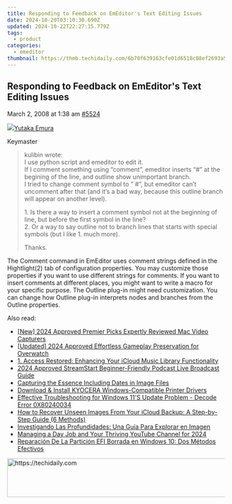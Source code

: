 ```yaml
---
title: Responding to Feedback on EmEditor's Text Editing Issues
date: 2024-10-20T03:10:30.690Z
updated: 2024-10-22T22:27:15.779Z
tags:
  - product
categories:
  - emeditor
thumbnail: https://thmb.techidaily.com/6b70f639163cfe01d6518c08ef2693a5f686b7373d5c47d7a53f258bef450907.jpg
---
```


## Responding to Feedback on EmEditor's Text Editing Issues

March 2, 2008 at 1:38 am [#5524](https://tools.techidaily.com/emeditor/products/) 

[![](https://secure.gravatar.com/avatar/a0a6377144ed3636f985d87303f65ed2?s=80&d=identicon&r=g)Yutaka Emura](https://www.emeditor.com/forums/users/yemura/ "View Yutaka Emura's profile")

Keymaster

> kulibin wrote:  
> I use python script and emeditor to edit it.  
> If I comment something using “comment”, emeditor inserts “#” at the begining of the line, and outline show unimportant branch.  
> I tried to change comment symbol to ” #”, but emeditor can’t uncomment after that (and it’s a bad way, because this outline branch will appear on another level).
> 
> 1\. Is there a way to insert a comment symbol not at the beginning of line, but before the first symbol in the line?  
> 2\. Or a way to say outline not to branch lines that starts with special symbols (but I like 1\. much more).
> 
> Thanks.

 The Comment command in EmEditor uses comment strings defined in the Hightlight(2) tab of configuration properties. You may customize those properties if you want to use different strings for comments. If you want to insert comments at different places, you might want to write a macro for your specific purpose. The Outline plug-in might need customization. You can change how Outline plug-in interprets nodes and branches from the Outline properties.

<ins class="adsbygoogle"
     style="display:block"
     data-ad-format="autorelaxed"
     data-ad-client="ca-pub-7571918770474297"
     data-ad-slot="1223367746"></ins>

<ins class="adsbygoogle"
     style="display:block"
     data-ad-client="ca-pub-7571918770474297"
     data-ad-slot="8358498916"
     data-ad-format="auto"
     data-full-width-responsive="true"></ins>

<span class="atpl-alsoreadstyle">Also read:</span>
<div><ul>
<li><a href="https://on-screen-recording.techidaily.com/new-2024-approved-premier-picks-expertly-reviewed-mac-video-capturers/"><u>[New] 2024 Approved Premier Picks Expertly Reviewed Mac Video Capturers</u></a></li>
<li><a href="https://visual-screen-recording.techidaily.com/updated-2024-approved-effortless-gameplay-preservation-for-overwatch/"><u>[Updated] 2024 Approved Effortless Gameplay Preservation for Overwatch</u></a></li>
<li><a href="https://win-marvelous.techidaily.com/1-access-restored-enhancing-your-icloud-music-library-functionality/"><u>1. Access Restored: Enhancing Your iCloud Music Library Functionality</u></a></li>
<li><a href="https://article-files.techidaily.com/2024-approved-streamstart-beginner-friendly-podcast-live-broadcast-guide/"><u>2024 Approved StreamStart Beginner-Friendly Podcast Live Broadcast Guide</u></a></li>
<li><a href="https://extra-lessons.techidaily.com/capturing-the-essence-including-dates-in-image-files/"><u>Capturing the Essence Including Dates in Image Files</u></a></li>
<li><a href="https://hardware-updates.techidaily.com/download-and-install-kyocera-windows-compatible-printer-drivers/"><u>Download & Install KYOCERA Windows-Compatible Printer Drivers</u></a></li>
<li><a href="https://common-error.techidaily.com/effective-troubleshooting-for-windows-11s-update-problem-decode-error-0x80240034/"><u>Effective Troubleshooting for Windows 11'S Update Problem - Decode Error 0X80240034</u></a></li>
<li><a href="https://win-marvelous.techidaily.com/how-to-recover-unseen-images-from-your-icloud-backup-a-step-by-step-guide-6-methods/"><u>How to Recover Unseen Images From Your iCloud Backup: A Step-by-Step Guide (6 Methods)</u></a></li>
<li><a href="https://win-marvelous.techidaily.com/investigando-las-profundidades-una-guia-para-explorar-en-imagen/"><u>Investigando Las Profundidades: Una Guía Para Explorar en Imagen</u></a></li>
<li><a href="https://youtube-webster.techidaily.com/ing-a-day-job-and-your-thriving-youtube-channel-for-2024/"><u>Managing a Day Job and Your Thriving YouTube Channel for 2024</u></a></li>
<li><a href="https://win-marvelous.techidaily.com/reparacion-de-la-particion-efi-borrada-en-windows-10-dos-metodos-efectivos/"><u>Reparación De La Partición EFI Borrada en Windows 10: Dos Métodos Efectivos</u></a></li>
</ul></div>

<!-- affiliate ads begin -->
<a href="https://appsumo.8odi.net/c/5597632/2151872/7443" target="_top" id="2151872">
  <img src="//a.impactradius-go.com/display-ad/7443-2151872" border="0" alt="https://techidaily.com" width="728" height="90"/>
</a>
<img height="0" width="0" src="https://appsumo.8odi.net/i/5597632/2151872/7443" style="position:absolute;visibility:hidden;" border="0" />
<!-- affiliate ads end -->

